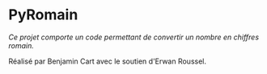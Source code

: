 # PyRomain
_Ce projet comporte un code permettant de convertir un nombre en chiffres romain._

Réalisé par Benjamin Cart avec le soutien d'Erwan Roussel.
